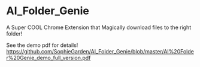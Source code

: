 # AI_Folder_Genie
A Super COOL Chrome Extension that Magically download files to the right folder!

See the demo pdf for details!
https://github.com/SophieGarden/AI_Folder_Genie/blob/master/AI%20Folder%20Genie_demo_full_version.pdf
